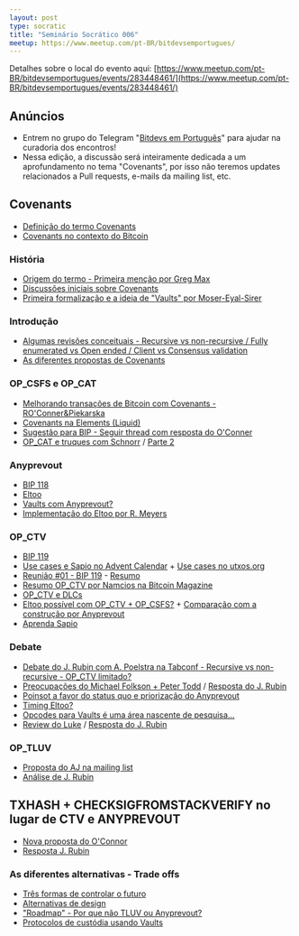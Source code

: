 ```yaml
---
layout: post
type: socratic
title: "Seminário Socrático 006"
meetup: https://www.meetup.com/pt-BR/bitdevsemportugues/
---
```


Detalhes sobre o local do evento aqui: [https://www.meetup.com/pt-BR/bitdevsemportugues/events/283448461/](https://www.meetup.com/pt-BR/bitdevsemportugues/events/283448461/)

## Anúncios

- Entrem no grupo do Telegram "[Bitdevs em Português](https://t.me/joinchat/lHusQ1bV9fUyNDY5)" para ajudar na curadoria dos encontros!
- Nessa edição, a discussão será inteiramente dedicada a um aprofundamento no tema "Covenants", por isso não teremos updates relacionados a Pull requests, e-mails da mailing list, etc.

## Covenants

- [Definição do termo Covenants](https://www.investopedia.com/terms/c/covenant.asp)
- [Covenants no contexto do Bitcoin](https://bitcoinops.org/en/topics/covenants/)

### História

- [Origem do termo - Primeira menção por Greg Max](https://bitcointalk.org/index.php?topic=278122.0)
- [Discussões iniciais sobre Covenants](https://download.wpsoftware.net/bitcoin/wizards/2014/01/14-01-15.log)
- [Primeira formalização e a ideia de "Vaults" por Moser-Eyal-Sirer](https://maltemoeser.de/paper/covenants.pdf)

### Introdução

- [Algumas revisões conceituais - Recursive vs non-recursive / Fully enumerated vs Open ended / Client vs Consensus validation](https://rubin.io/bitcoin/2021/12/04/advent-7/)
- [As diferentes propostas de Covenants](https://rubin.io/blog/2021/07/02/covenants/)

### OP_CSFS e OP_CAT

- [Melhorando transações de Bitcoin com Covenants - RO'Conner&Piekarska](https://fc17.ifca.ai/bitcoin/papers/bitcoin17-final28.pdf)
- [Covenants na Elements (Liquid)](https://blog.blockstream.com/en-covenants-in-elements-alpha/)
- [Sugestão para BIP - Seguir thread com resposta do O'Conner](https://lists.linuxfoundation.org/pipermail/bitcoin-dev/2021-July/019192.html)
- [OP_CAT e truques com Schnorr](https://medium.com/blockstream/cat-and-schnorr-tricks-i-faf1b59bd298) / [Parte 2](https://medium.com/blockstream/cat-and-schnorr-tricks-ii-2f6ede3d7bb5)

### Anyprevout 

- [BIP 118](https://github.com/bitcoin/bips/blob/master/bip-0118.mediawiki)
- [Eltoo](https://blockstream.com/eltoo.pdf)
- [Vaults com Anyprevout?](http://yakshaver.org/2021/11/18/covenants.html)
- [Implementação do Eltoo por R. Meyers](https://lists.linuxfoundation.org/pipermail/lightning-dev/2019-September/002131.html)

### OP_CTV

- [BIP 119](https://github.com/bitcoin/bips/blob/master/bip-0119.mediawiki)
- [Use cases e Sapio no Advent Calendar](https://rubin.io/advent21/) + [Use cases no utxos.org](https://utxos.org/uses/)
- [Reunião #01 - BIP 119](https://gnusha.org/ctv-bip-review/2022-01-11.log) - [Resumo](https://lists.linuxfoundation.org/pipermail/bitcoin-dev/2022-January/019744.html)
- [Resumo OP_CTV por Namcios na Bitcoin Magazine](https://bitcoinmagazine.com/technical/what-is-bitcoin-checktemplateverify)
- [OP_CTV e DLCs](https://mailmanlists.org/pipermail/dlc-dev/2022-January/000102.html)
- [Eltoo possível com OP_CTV + OP_CSFS?](https://github.com/bitcoin/bips/blob/master/bip-0119.mediawiki#Eltoo_with_OP_CHECKSIGFROMSTACKVERIFY) + [Comparação com a construção por Anyprevout](https://bitcoin.stackexchange.com/questions/111497/how-do-eltoo-channel-constructions-using-anyprevout-compare-to-those-using-ctv-a)
- [Aprenda Sapio](https://learn.sapio-lang.org/)

### Debate
- [Debate do J. Rubin com A. Poelstra na Tabconf - Recursive vs non-recursive - OP_CTV limitado?](https://gist.github.com/JeremyRubin/2d69841755cf048f0c45bef8edf63b4c)
- [Preocupações do Michael Folkson + Peter Todd](https://lists.linuxfoundation.org/pipermail/bitcoin-dev/2022-January/019738.html) / [Resposta do J. Rubin](https://lists.linuxfoundation.org/pipermail/bitcoin-dev/2022-January/019739.html)
- [Poinsot a favor do status quo e priorização do Anyprevout](https://twitter.com/darosior/status/1474375244991369218)
- [Timing Eltoo?](https://twitter.com/RyanTheGentry/status/1476326244555771904)
- [Opcodes para Vaults é uma área nascente de pesquisa...](https://twitter.com/michaelfolkson/status/1474763710300368897)
- [Review do Luke](https://lists.linuxfoundation.org/pipermail/bitcoin-dev/2022-January/019776.html) / [Resposta do J. Rubin](https://lists.linuxfoundation.org/pipermail/bitcoin-dev/2022-January/019781.html)

### OP_TLUV

- [Proposta do AJ na mailing list](https://lists.linuxfoundation.org/pipermail/bitcoin-dev/2021-September/019419.html)
- [Análise de J. Rubin](https://lists.linuxfoundation.org/pipermail/bitcoin-dev/2021-September/019424.html)

## TXHASH + CHECKSIGFROMSTACKVERIFY no lugar de CTV e ANYPREVOUT

- [Nova proposta do O'Connor](https://lists.linuxfoundation.org/pipermail/bitcoin-dev/2022-January/019813.html)
- [Resposta J. Rubin](https://lists.linuxfoundation.org/pipermail/bitcoin-dev/2022-January/019814.html)

### As diferentes alternativas - Trade offs

- [Três formas de controlar o futuro](https://arxiv.org/pdf/2006.16714.pdf)
- [Alternativas de design](https://utxos.org/alternatives/)
- ["Roadmap" - Por que não TLUV ou Anyprevout?](https://rubin.io/bitcoin/2021/12/24/advent-27/)
- [Protocolos de custódia usando Vaults](https://arxiv.org/pdf/2005.11776.pdf)
